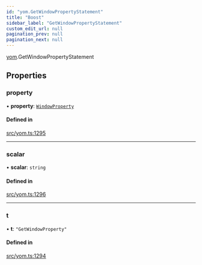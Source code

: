 ```yaml
---
id: "yom.GetWindowPropertyStatement"
title: "Boost"
sidebar_label: "GetWindowPropertyStatement"
custom_edit_url: null
pagination_prev: null
pagination_next: null
---
```


[yom](../namespaces/yom.md).GetWindowPropertyStatement

## Properties

### property

• **property**: [`WindowProperty`](../namespaces/yom.md#windowproperty)

#### Defined in

[src/yom.ts:1295](https://github.com/yolmio/boost/blob/b239488/src/yom.ts#L1295)

___

### scalar

• **scalar**: `string`

#### Defined in

[src/yom.ts:1296](https://github.com/yolmio/boost/blob/b239488/src/yom.ts#L1296)

___

### t

• **t**: ``"GetWindowProperty"``

#### Defined in

[src/yom.ts:1294](https://github.com/yolmio/boost/blob/b239488/src/yom.ts#L1294)
